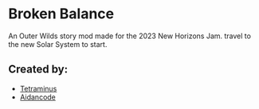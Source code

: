 # Broken Balance
 An Outer Wilds story mod made for the 2023 New Horizons Jam.
 travel to the new Solar System to start.
 
## Created by:
- [Tetraminus](https://www.youtube.com/@tetraminus)
- [Aidancode](https://www.youtube.com/@aidancode)
